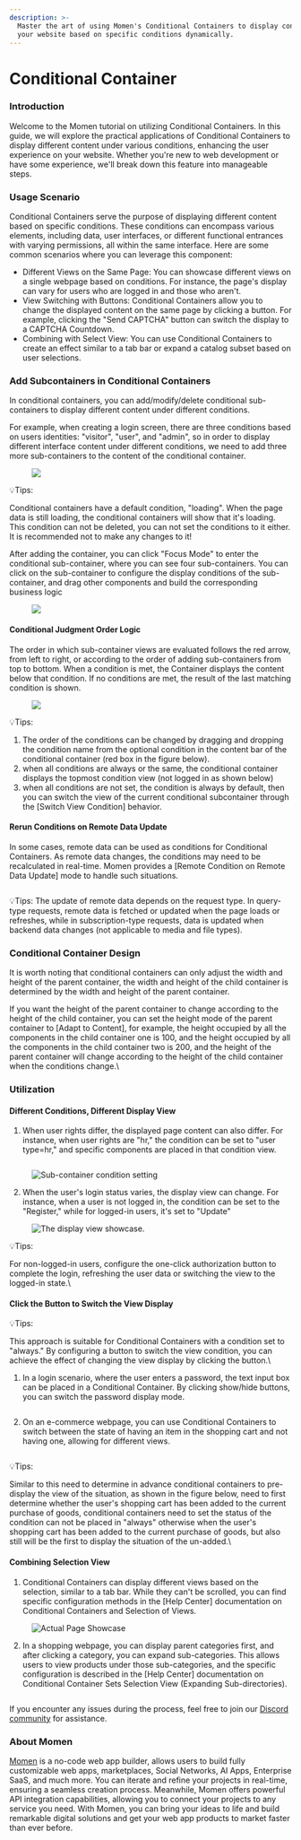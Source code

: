 ```yaml
---
description: >-
  Master the art of using Momen's Conditional Containers to display content on
  your website based on specific conditions dynamically.
---
```


# Conditional Container

### Introduction

Welcome to the Momen tutorial on utilizing Conditional Containers. In this guide, we will explore the practical applications of Conditional Containers to display different content under various conditions, enhancing the user experience on your website. Whether you're new to web development or have some experience, we'll break down this feature into manageable steps.

### Usage Scenario

Conditional Containers serve the purpose of displaying different content based on specific conditions. These conditions can encompass various elements, including data, user interfaces, or different functional entrances with varying permissions, all within the same interface. Here are some common scenarios where you can leverage this component:

* Different Views on the Same Page: You can showcase different views on a single webpage based on conditions. For instance, the page's display can vary for users who are logged in and those who aren't.
* View Switching with Buttons: Conditional Containers allow you to change the displayed content on the same page by clicking a button. For example, clicking the "Send CAPTCHA" button can switch the display to a CAPTCHA Countdown.
* Combining with Select View: You can use Conditional Containers to create an effect similar to a tab bar or expand a catalog subset based on user selections.

### Add Subcontainers in Conditional Containers

In conditional containers, you can add/modify/delete conditional sub-containers to display different content under different conditions.

For example, when creating a login screen, there are three conditions based on users identities: "visitor", "user", and "admin", so in order to display different interface content under different conditions, we need to add three more sub-containers to the content of the conditional container.

<figure><img src="../../../.gitbook/assets/conditional_containers/conditional_container1.jpeg"><figcaption></figcaption></figure>

💡Tips:&#x20;

Conditional containers have a default condition, "loading". When the page data is still loading, the conditional containers will show that it's loading. This condition can not be deleted, you can not set the conditions to it either. It is recommended not to make any changes to it!

After adding the container, you can click "Focus Mode" to enter the conditional sub-container, where you can see four sub-containers. You can click on the sub-container to configure the display conditions of the sub-container, and drag other components and build the corresponding business logic

<figure><img src="../../../.gitbook/assets/conditional_containers/conditional-containers2.gif"><figcaption></figcaption></figure>


#### Conditional Judgment Order Logic

The order in which sub-container views are evaluated follows the red arrow, from left to right, or according to the order of adding sub-containers from top to bottom. When a condition is met, the Container displays the content below that condition. If no conditions are met, the result of the last matching condition is shown.

<figure><img src="../../../.gitbook/assets/conditional_containers/conditional-containers3.jpeg"><figcaption></figcaption></figure>


💡Tips:

1. The order of the conditions can be changed by dragging and dropping the condition name from the optional condition in the content bar of the conditional container (red box in the figure below).
2. when all conditions are always or the same, the conditional container displays the topmost condition view (not logged in as shown below)
3. when all conditions are not set, the condition is always by default, then you can switch the view of the current conditional subcontainer through the \[Switch View Condition] behavior.


#### Rerun Conditions on Remote Data Update

In some cases, remote data can be used as conditions for Conditional Containers. As remote data changes, the conditions may need to be recalculated in real-time. Momen provides a \[Remote Condition on Remote Data Update] mode to handle such situations.

<figure><img src="../../../.gitbook/assets/93a2a1b8-5d42-4e5f-9045-6d8da07bceb8.png" alt=""><figcaption></figcaption></figure>

💡Tips: The update of remote data depends on the request type. In query-type requests, remote data is fetched or updated when the page loads or refreshes, while in subscription-type requests, data is updated when backend data changes (not applicable to media and file types).


### Conditional Container Design

It is worth noting that conditional containers can only adjust the width and height of the parent container, the width and height of the child container is determined by the width and height of the parent container.

If you want the height of the parent container to change according to the height of the child container, you can set the height mode of the parent container to \[Adapt to Content], for example, the height occupied by all the components in the child container one is 100, and the height occupied by all the components in the child container two is 200, and the height of the parent container will change according to the height of the child container when the conditions change.\


### Utilization

#### Different Conditions, Different Display View

1. When user rights differ, the displayed page content can also differ. For instance, when user rights are "hr," the condition can be set to "user type=hr," and specific components are placed in that condition view.

<figure><img src="../../../.gitbook/assets/54847f4e-234d-4344-a6b4-3e4344a15778.png" alt=""><figcaption></figcaption></figure>

<figure><img src="../../../.gitbook/assets/f166d24a-7334-48f4-8e74-bb66e54a6ea3 (1).png" alt="Sub-container condition setting"><figcaption></figcaption></figure>

2. When the user's login status varies, the display view can change. For instance, when a user is not logged in, the condition can be set to the "Register," while for logged-in users, it's set to "Update"

<figure><img src="../../../.gitbook/assets/f8ec8586-17b7-44a8-a339-4a29a70ea4a3.gif" alt="The display view showcase."><figcaption></figcaption></figure>

💡Tips:&#x20;

For non-logged-in users, configure the one-click authorization button to complete the login, refreshing the user data or switching the view to the logged-in state.\


#### Click the Button to Switch the View Display

💡Tips:

This approach is suitable for Conditional Containers with a condition set to "always." By configuring a button to switch the view condition, you can achieve the effect of changing the view display by clicking the button.\


1. In a login scenario, where the user enters a password, the text input box can be placed in a Conditional Container. By clicking show/hide buttons, you can switch the password display mode.

<figure><img src="../../../.gitbook/assets/af8b9b8d-6e67-4012-b3dc-7db17d2e53d4.gif" alt=""><figcaption></figcaption></figure>

2. On an e-commerce webpage, you can use Conditional Containers to switch between the state of having an item in the shopping cart and not having one, allowing for different views.

<figure><img src="../../../.gitbook/assets/8c896263-8b28-44c2-92ac-b61359a5b103.gif" alt=""><figcaption></figcaption></figure>

💡Tips:&#x20;

Similar to this need to determine in advance conditional containers to pre-display the view of the situation, as shown in the figure below, need to first determine whether the user's shopping cart has been added to the current purchase of goods, conditional containers need to set the status of the condition can not be placed in "always" otherwise when the user's shopping cart has been added to the current purchase of goods, but also still will be the first to display the situation of the un-added.\


#### Combining Selection View

1. Conditional Containers can display different views based on the selection, similar to a tab bar. While they can't be scrolled, you can find specific configuration methods in the \[Help Center] documentation on Conditional Containers and Selection of Views.

<figure><img src="../../../.gitbook/assets/a41a1fe2-2bbc-428d-9d74-4440c7f62b93.gif" alt="Actual Page Showcase"><figcaption></figcaption></figure>

2. In a shopping webpage, you can display parent categories first, and after clicking a category, you can expand sub-categories. This allows users to view products under those sub-categories, and the specific configuration is described in the \[Help Center] documentation on Conditional Container Sets Selection View (Expanding Sub-directories).

<figure><img src="../../../.gitbook/assets/7521052c-2e87-44c2-a679-d7fcb3979c1b.gif" alt=""><figcaption></figcaption></figure>

If you encounter any issues during the process, feel free to join our [Discord community](https://discord.com/invite/UCyhySSXfz) for assistance.

### About Momen

[Momen](https://momen.app/?channel=blog-about) is a no-code web app builder, allows users to build fully customizable web apps, marketplaces, Social Networks, AI Apps, Enterprise SaaS, and much more. You can iterate and refine your projects in real-time, ensuring a seamless creation process. Meanwhile, Momen offers powerful API integration capabilities, allowing you to connect your projects to any service you need. With Momen, you can bring your ideas to life and build remarkable digital solutions and get your web app products to market faster than ever before.
